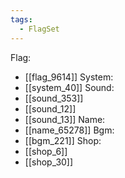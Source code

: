 ```yaml
---
tags:
  - FlagSet
---
```

Flag:
- [[flag_9614]]
System:
- [[system_40]]
Sound:
- [[sound_353]]
- [[sound_12]]
- [[sound_13]]
Name:
- [[name_65278]]
Bgm:
- [[bgm_221]]
Shop:
- [[shop_6]]
- [[shop_30]]
